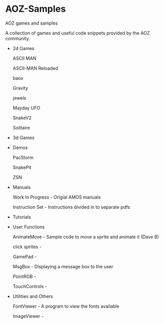 # AOZ-Samples
AOZ games and samples

A collection of games and useful code snippets provided by the AOZ community.


* 2d Games

   ASCII MAN
   
   ASCII-MAN Reloaded
   
   baox
   
   Gravity
   
   jewels
   
   Mayday UFO
   
   SnakeV2
   
   Solitaire

* 3d Games

  

* Demos

  PacStorm
  
  SnakePit
  
  ZSN

* Manuals

  Work In Progress - Origial AMOS manuals
  
  Instruction Set - Instructions divided in to separate pdfs

* Tutorials

* User Functions

  AnimateMove - Sample code to move a sprite and animate it (Dave B)
  
  click sprites -
  
  GamePad - 
  
  MsgBox - Displaying a message box to the user
  
  PointRGB - 
  
  TouchControls -  

* Utilities and Others

  FontViewer - A program to view the fonts available
  
  ImageViewer - 
  
